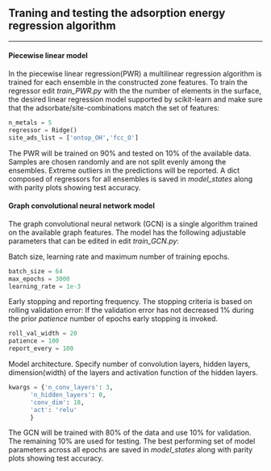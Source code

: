 ## Traning and testing the adsorption energy regression algorithm
---------------------
#### Piecewise linear model
In the piecewise linear regression(PWR) a multilinear regression algorithm is trained for each ensemble in the constructed zone features. To train the regressor edit *train_PWR.py* with the the number of elements in the surface, the desired linear regression model supported by scikit-learn and make sure that the adsorbate/site-combinations match the set of features:

```python
n_metals = 5
regressor = Ridge()
site_ads_list = ['ontop_OH','fcc_O']
```

The PWR will be trained on 90% and tested on 10% of the available data. Samples are chosen randomly and are not split evenly among the ensembles. Extreme outliers in the predictions will be reported. A dict composed of regressors for all ensembles is saved in *model_states* along with parity plots showing test accuracy.

#### Graph convolutional neural network model
The graph convolutional neural network (GCN) is a single algorithm trained on the available graph features. The model has the following adjustable parameters that can be edited in edit *train_GCN.py*:

Batch size, learning rate and maximum number of training epochs.
```python
batch_size = 64
max_epochs = 3000
learning_rate = 1e-3
```

Early stopping and reporting frequency. The stopping criteria is based on rolling validation error: If the validation error has not decreased 1% during the prior *patience* number of epochs early stopping is invoked.
```python
roll_val_width = 20
patience = 100
report_every = 100
```

Model architecture. Specify number of convolution layers, hidden layers, dimension(width) of the layers and activation function of the hidden layers.
```python
kwargs = {'n_conv_layers': 3,
	  'n_hidden_layers': 0,
	  'conv_dim': 18,
	  'act': 'relu'
	  }
```

The GCN will be trained with 80% of the data and use 10% for validation. The remaining 10% are used for testing. The best performing set of model parameters across all epochs are saved in *model_states* along with parity plots showing test accuracy.

